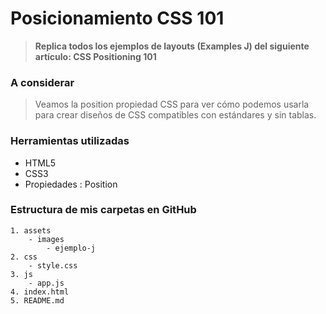 # Posicionamiento CSS 101 #

> __Replica todos los ejemplos de layouts (Examples J) del siguiente artículo: CSS Positioning 101__


### A considerar ###

> Veamos la position propiedad CSS para ver cómo podemos usarla para crear diseños de CSS compatibles con estándares y sin tablas.


### Herramientas utilizadas ###

- HTML5
- CSS3
- Propiedades : Position

### Estructura de mis carpetas en GitHub ###
```Ejemplo J
1. assets
    - images
        - ejemplo-j
2. css
    - style.css
3. js
    - app.js
4. index.html
5. README.md
```
